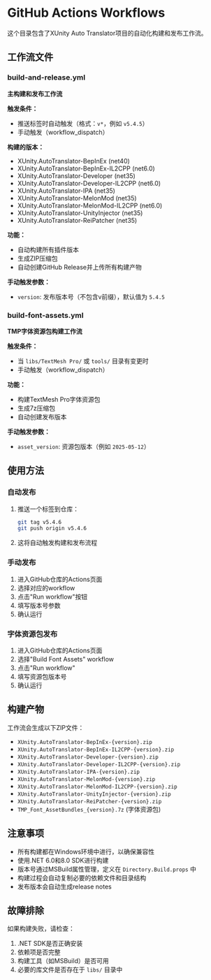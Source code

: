 # GitHub Actions Workflows

这个目录包含了XUnity Auto Translator项目的自动化构建和发布工作流。

## 工作流文件

### build-and-release.yml
**主构建和发布工作流**

**触发条件：**
- 推送标签时自动触发（格式：`v*`，例如 `v5.4.5`）
- 手动触发（workflow_dispatch）

**构建的版本：**
- XUnity.AutoTranslator-BepInEx (net40)
- XUnity.AutoTranslator-BepInEx-IL2CPP (net6.0)
- XUnity.AutoTranslator-Developer (net35)
- XUnity.AutoTranslator-Developer-IL2CPP (net6.0)
- XUnity.AutoTranslator-IPA (net35)
- XUnity.AutoTranslator-MelonMod (net35)
- XUnity.AutoTranslator-MelonMod-IL2CPP (net6.0)
- XUnity.AutoTranslator-UnityInjector (net35)
- XUnity.AutoTranslator-ReiPatcher (net35)

**功能：**
- 自动构建所有插件版本
- 生成ZIP压缩包
- 自动创建GitHub Release并上传所有构建产物

**手动触发参数：**
- `version`: 发布版本号（不包含v前缀），默认值为 `5.4.5`

### build-font-assets.yml
**TMP字体资源包构建工作流**

**触发条件：**
- 当 `libs/TextMesh Pro/` 或 `tools/` 目录有变更时
- 手动触发（workflow_dispatch）

**功能：**
- 构建TextMesh Pro字体资源包
- 生成7z压缩包
- 自动创建发布版本

**手动触发参数：**
- `asset_version`: 资源包版本（例如 `2025-05-12`）

## 使用方法

### 自动发布
1. 推送一个标签到仓库：
   ```bash
   git tag v5.4.6
   git push origin v5.4.6
   ```
2. 这将自动触发构建和发布流程

### 手动发布
1. 进入GitHub仓库的Actions页面
2. 选择对应的workflow
3. 点击"Run workflow"按钮
4. 填写版本号参数
5. 确认运行

### 字体资源包发布
1. 进入GitHub仓库的Actions页面
2. 选择"Build Font Assets" workflow
3. 点击"Run workflow"
4. 填写资源包版本号
5. 确认运行

## 构建产物

工作流会生成以下ZIP文件：
- `XUnity.AutoTranslator-BepInEx-{version}.zip`
- `XUnity.AutoTranslator-BepInEx-IL2CPP-{version}.zip`
- `XUnity.AutoTranslator-Developer-{version}.zip`
- `XUnity.AutoTranslator-Developer-IL2CPP-{version}.zip`
- `XUnity.AutoTranslator-IPA-{version}.zip`
- `XUnity.AutoTranslator-MelonMod-{version}.zip`
- `XUnity.AutoTranslator-MelonMod-IL2CPP-{version}.zip`
- `XUnity.AutoTranslator-UnityInjector-{version}.zip`
- `XUnity.AutoTranslator-ReiPatcher-{version}.zip`
- `TMP_Font_AssetBundles_{version}.7z` (字体资源包)

## 注意事项

- 所有构建都在Windows环境中进行，以确保兼容性
- 使用.NET 6.0和8.0 SDK进行构建
- 版本号通过MSBuild属性管理，定义在 `Directory.Build.props` 中
- 构建过程会自动复制必要的依赖文件和目录结构
- 发布版本会自动生成release notes

## 故障排除

如果构建失败，请检查：
1. .NET SDK是否正确安装
2. 依赖项是否完整
3. 构建工具（如MSBuild）是否可用
4. 必要的库文件是否存在于 `libs/` 目录中